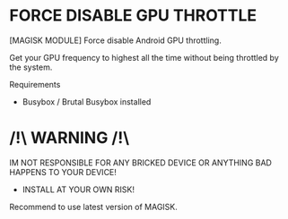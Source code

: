 # FORCE DISABLE GPU THROTTLE
[MAGISK MODULE]
Force disable Android GPU throttling.

Get your GPU frequency to highest all the time
without being throttled by the system.

Requirements
- Busybox / Brutal Busybox installed

/!\ WARNING /!\
=
IM NOT RESPONSIBLE FOR ANY
BRICKED DEVICE
OR ANYTHING BAD HAPPENS TO YOUR DEVICE!
- INSTALL AT YOUR OWN RISK!

Recommend to use latest version of MAGISK.
